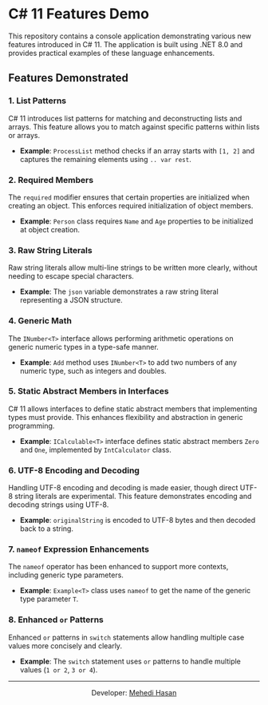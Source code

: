 # C# 11 Features Demo

This repository contains a console application demonstrating various new features introduced in C# 11. The application is built using .NET 8.0 and provides practical examples of these language enhancements.


## Features Demonstrated

### 1. List Patterns

C# 11 introduces list patterns for matching and deconstructing lists and arrays. This feature allows you to match against specific patterns within lists or arrays.

- **Example**: `ProcessList` method checks if an array starts with `[1, 2]` and captures the remaining elements using `.. var rest`.

### 2. Required Members

The `required` modifier ensures that certain properties are initialized when creating an object. This enforces required initialization of object members.

- **Example**: `Person` class requires `Name` and `Age` properties to be initialized at object creation.

### 3. Raw String Literals

Raw string literals allow multi-line strings to be written more clearly, without needing to escape special characters.

- **Example**: The `json` variable demonstrates a raw string literal representing a JSON structure.

### 4. Generic Math

The `INumber<T>` interface allows performing arithmetic operations on generic numeric types in a type-safe manner.

- **Example**: `Add` method uses `INumber<T>` to add two numbers of any numeric type, such as integers and doubles.

### 5. Static Abstract Members in Interfaces

C# 11 allows interfaces to define static abstract members that implementing types must provide. This enhances flexibility and abstraction in generic programming.

- **Example**: `ICalculable<T>` interface defines static abstract members `Zero` and `One`, implemented by `IntCalculator` class.

### 6. UTF-8 Encoding and Decoding

Handling UTF-8 encoding and decoding is made easier, though direct UTF-8 string literals are experimental. This feature demonstrates encoding and decoding strings using UTF-8.

- **Example**: `originalString` is encoded to UTF-8 bytes and then decoded back to a string.

### 7. `nameof` Expression Enhancements

The `nameof` operator has been enhanced to support more contexts, including generic type parameters.

- **Example**: `Example<T>` class uses `nameof` to get the name of the generic type parameter `T`.

### 8. Enhanced `or` Patterns

Enhanced `or` patterns in `switch` statements allow handling multiple case values more concisely and clearly.

- **Example**: The `switch` statement uses `or` patterns to handle multiple values (`1 or 2`, `3 or 4`).



<hr>

<p align="center">
  Developer: <a href="mailto:mehedihasan9339@gmail.com">Mehedi Hasan</a>
</p>
